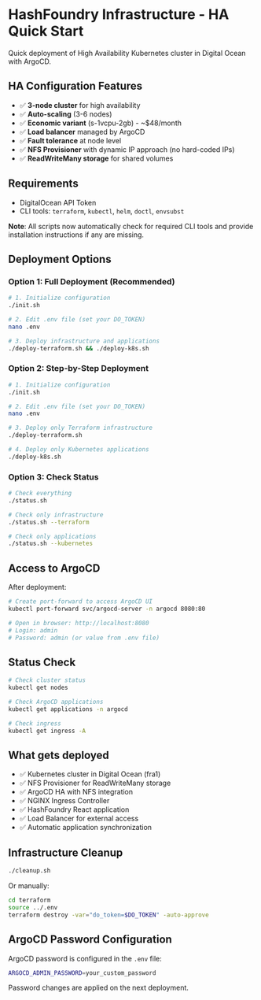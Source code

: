 # HashFoundry Infrastructure - HA Quick Start

Quick deployment of High Availability Kubernetes cluster in Digital Ocean with ArgoCD.

## HA Configuration Features

- ✅ **3-node cluster** for high availability
- ✅ **Auto-scaling** (3-6 nodes)
- ✅ **Economic variant** (s-1vcpu-2gb) - ~$48/month
- ✅ **Load balancer** managed by ArgoCD
- ✅ **Fault tolerance** at node level
- ✅ **NFS Provisioner** with dynamic IP approach (no hard-coded IPs)
- ✅ **ReadWriteMany storage** for shared volumes

## Requirements

- DigitalOcean API Token
- CLI tools: `terraform`, `kubectl`, `helm`, `doctl`, `envsubst`

**Note**: All scripts now automatically check for required CLI tools and provide installation instructions if any are missing.

## Deployment Options

### Option 1: Full Deployment (Recommended)
```bash
# 1. Initialize configuration
./init.sh

# 2. Edit .env file (set your DO_TOKEN)
nano .env

# 3. Deploy infrastructure and applications
./deploy-terraform.sh && ./deploy-k8s.sh
```

### Option 2: Step-by-Step Deployment
```bash
# 1. Initialize configuration
./init.sh

# 2. Edit .env file (set your DO_TOKEN)
nano .env

# 3. Deploy only Terraform infrastructure
./deploy-terraform.sh

# 4. Deploy only Kubernetes applications
./deploy-k8s.sh
```

### Option 3: Check Status
```bash
# Check everything
./status.sh

# Check only infrastructure
./status.sh --terraform

# Check only applications
./status.sh --kubernetes
```

## Access to ArgoCD

After deployment:

```bash
# Create port-forward to access ArgoCD UI
kubectl port-forward svc/argocd-server -n argocd 8080:80

# Open in browser: http://localhost:8080
# Login: admin
# Password: admin (or value from .env file)
```

## Status Check

```bash
# Check cluster status
kubectl get nodes

# Check ArgoCD applications
kubectl get applications -n argocd

# Check ingress
kubectl get ingress -A
```

## What gets deployed

- ✅ Kubernetes cluster in Digital Ocean (fra1)
- ✅ NFS Provisioner for ReadWriteMany storage
- ✅ ArgoCD HA with NFS integration
- ✅ NGINX Ingress Controller
- ✅ HashFoundry React application
- ✅ Load Balancer for external access
- ✅ Automatic application synchronization

## Infrastructure Cleanup

```bash
./cleanup.sh
```

Or manually:

```bash
cd terraform
source ../.env
terraform destroy -var="do_token=$DO_TOKEN" -auto-approve
```

## ArgoCD Password Configuration

ArgoCD password is configured in the `.env` file:

```bash
ARGOCD_ADMIN_PASSWORD=your_custom_password
```

Password changes are applied on the next deployment.
